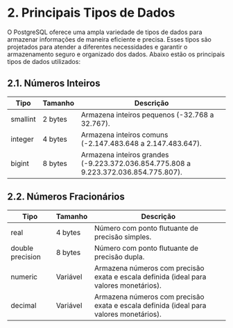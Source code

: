 # 2. Principais Tipos de Dados

O PostgreSQL oferece uma ampla variedade de tipos de dados para armazenar informações de maneira eficiente e precisa. Esses tipos são projetados para atender a diferentes necessidades e garantir o armazenamento seguro e organizado dos dados. Abaixo estão os principais tipos de dados utilizados:

## 2.1. Números Inteiros

| Tipo     | Tamanho | Descrição                                                                           |
| -------- | ------- | ----------------------------------------------------------------------------------- |
| smallint | 2 bytes | Armazena inteiros pequenos (-32.768 a 32.767).                                      |
| integer  | 4 bytes | Armazena inteiros comuns (-2.147.483.648 a 2.147.483.647).                          |
| bigint   | 8 bytes | Armazena inteiros grandes (-9.223.372.036.854.775.808 a 9.223.372.036.854.775.807). |

## 2.2. Números Fracionários

| Tipo     | Tamanho | Descrição                                                                      |
| -------- | ------- | ------------------------------------------------------------------------------ |
| real | 4 bytes | Número com ponto flutuante de precisão simples.                                    |
| double precision | 8 bytes | Número com ponto flutuante de precisão dupla.                          |
| numeric | Variável | Armazena números com precisão exata e escala definida (ideal para valores monetários). |
| decimal | Variável | Armazena números com precisão exata e escala definida (ideal para valores monetários). |